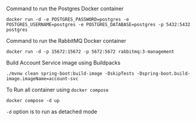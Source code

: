 
Command to run the Postgres Docker container

```
docker run -d -e POSTGRES_PASSWORD=postgres -e POSTGRES_USERNAME=postgres -e POSTGRES_DATABASE=postgres -p 5432:5432 postgres
```

Command to run the RabbitMQ Docker container

```
docker run -d -p 15672:15672 -p 5672:5672 rabbitmq:3-management
```

Build Account Service image using Buildpacks 

```
./mvnw clean spring-boot:build-image -DskipTests -Dspring-boot.build-image.imageName=account-svc
```

To Run all container using `docker compose`

```
docker compose -d up
```

`-d` option is to run as detached mode